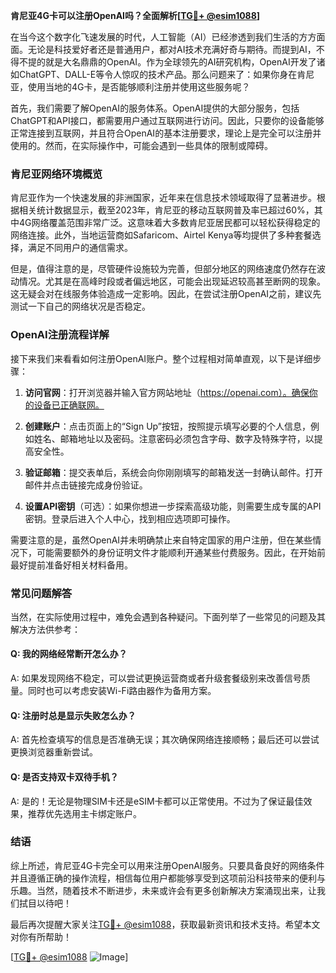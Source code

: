 **肯尼亚4G卡可以注册OpenAI吗？全面解析[[TG💪+ @esim1088](https://t.me/s/esim1088)]**

在当今这个数字化飞速发展的时代，人工智能（AI）已经渗透到我们生活的方方面面。无论是科技爱好者还是普通用户，都对AI技术充满好奇与期待。而提到AI，不得不提的就是大名鼎鼎的OpenAI。作为全球领先的AI研究机构，OpenAI开发了诸如ChatGPT、DALL-E等令人惊叹的技术产品。那么问题来了：如果你身在肯尼亚，使用当地的4G卡，是否能够顺利注册并使用这些服务呢？

首先，我们需要了解OpenAI的服务体系。OpenAI提供的大部分服务，包括ChatGPT和API接口，都需要用户通过互联网进行访问。因此，只要你的设备能够正常连接到互联网，并且符合OpenAI的基本注册要求，理论上是完全可以注册并使用的。然而，在实际操作中，可能会遇到一些具体的限制或障碍。

### 肯尼亚网络环境概览

肯尼亚作为一个快速发展的非洲国家，近年来在信息技术领域取得了显著进步。根据相关统计数据显示，截至2023年，肯尼亚的移动互联网普及率已超过60%，其中4G网络覆盖范围非常广泛。这意味着大多数肯尼亚居民都可以轻松获得稳定的网络连接。此外，当地运营商如Safaricom、Airtel Kenya等均提供了多种套餐选择，满足不同用户的通信需求。

但是，值得注意的是，尽管硬件设施较为完善，但部分地区的网络速度仍然存在波动情况。尤其是在高峰时段或者偏远地区，可能会出现延迟较高甚至断网的现象。这无疑会对在线服务体验造成一定影响。因此，在尝试注册OpenAI之前，建议先测试一下自己的网络状况是否稳定。

### OpenAI注册流程详解

接下来我们来看看如何注册OpenAI账户。整个过程相对简单直观，以下是详细步骤：

1. **访问官网**：打开浏览器并输入官方网站地址（https://openai.com）。确保你的设备已正确联网。
   
2. **创建账户**：点击页面上的“Sign Up”按钮，按照提示填写必要的个人信息，例如姓名、邮箱地址以及密码。注意密码必须包含字母、数字及特殊字符，以提高安全性。

3. **验证邮箱**：提交表单后，系统会向你刚刚填写的邮箱发送一封确认邮件。打开邮件并点击链接完成身份验证。

4. **设置API密钥**（可选）：如果你想进一步探索高级功能，则需要生成专属的API密钥。登录后进入个人中心，找到相应选项即可操作。

需要注意的是，虽然OpenAI并未明确禁止来自特定国家的用户注册，但在某些情况下，可能需要额外的身份证明文件才能顺利开通某些付费服务。因此，在开始前最好提前准备好相关材料备用。

### 常见问题解答

当然，在实际使用过程中，难免会遇到各种疑问。下面列举了一些常见的问题及其解决方法供参考：

#### Q: 我的网络经常断开怎么办？
A: 如果发现网络不稳定，可以尝试更换运营商或者升级套餐级别来改善信号质量。同时也可以考虑安装Wi-Fi路由器作为备用方案。

#### Q: 注册时总是显示失败怎么办？
A: 首先检查填写的信息是否准确无误；其次确保网络连接顺畅；最后还可以尝试更换浏览器重新尝试。

#### Q: 是否支持双卡双待手机？
A: 是的！无论是物理SIM卡还是eSIM卡都可以正常使用。不过为了保证最佳效果，推荐优先选用主卡绑定账户。

### 结语

综上所述，肯尼亚4G卡完全可以用来注册OpenAI服务。只要具备良好的网络条件并且遵循正确的操作流程，相信每位用户都能够享受到这项前沿科技带来的便利与乐趣。当然，随着技术不断进步，未来或许会有更多创新解决方案涌现出来，让我们拭目以待吧！

最后再次提醒大家关注[TG💪+ @esim1088](https://t.me/s/esim1088)，获取最新资讯和技术支持。希望本文对你有所帮助！

[[TG💪+ @esim1088](https://t.me/s/esim1088) ![Image](https://i.postimg.cc/4NQfJmqS/Snipaste-2025-05-13-00-14-12.png)]